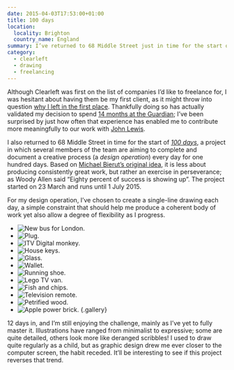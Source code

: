 ```yaml
---
date: 2015-04-03T17:53:00+01:00
title: 100 days
location:
  locality: Brighton
  country_name: England
summary: I’ve returned to 68 Middle Street just in time for the start of *100 days*, a collaborative project where the aim is to complete a creative process every day for one hundred days.
category:
  - clearleft
  - drawing
  - freelancing
---
```


Although Clearleft was first on the list of companies I’d like to freelance for, I was hesitant about having them be my first client, as it might throw into question [why I left in the first place][1]. Thankfully doing so has actually validated my decision to spend [14 months at the Guardian][2]; I’ve been surprised by just how often that experience has enabled me to contribute more meaningfully to our work with [John Lewis][3].

I also returned to 68 Middle Street in time for the start of _[100 days][4]_, a project in which several members of the team are aiming to complete and document a creative process (a _design operation_) every day for one hundred days. Based on [Michael Bierut’s original idea][5], it is less about producing consistently great work, but rather an exercise in perseverance; as Woody Allen said “Eighty percent of success is showing up”. The project started on 23 March and runs until 1 July 2015.

For my design operation, I’ve chosen to create a single-line drawing each day, a simple constraint that should help me produce a coherent body of work yet also allow a degree of flexibility as I progress.

- ![New bus for London.](/media/2015/093/a1/1.jpg)
- ![Plug.](/media/2015/093/a1/2.jpg)
- ![ITV Digital monkey.](/media/2015/093/a1/3.jpg)
- ![House keys.](/media/2015/093/a1/4.jpg)
- ![Glass.](/media/2015/093/a1/5.jpg)
- ![Wallet.](/media/2015/093/a1/6.jpg)
- ![Running shoe.](/media/2015/093/a1/7.jpg)
- ![Lego TV van.](/media/2015/093/a1/8.jpg)
- ![Fish and chips.](/media/2015/093/a1/9.jpg)
- ![Television remote.](/media/2015/093/a1/10.jpg)
- ![Petrified wood.](/media/2015/093/a1/11.jpg)
- ![Apple power brick.](/media/2015/093/a1/12.jpg)
  {.gallery}

12 days in, and I’m still enjoying the challenge, mainly as I’ve yet to fully master it. Illustrations have ranged from minimalist to expressive; some are quite detailed, others look more like deranged scribbles! I used to draw quite regularly as a child, but as graphic design drew me ever closer to the computer screen, the habit receded. It’ll be interesting to see if this project reverses that trend.

[1]: /2013/302/a1/moving_in_moving_on/
[2]: /2015/020/a1/changing_gears/
[3]: http://johnlewis.com
[4]: http://clearleft100days.tumblr.com
[5]: http://designobserver.com/feature/five-years-of-100-days/24678
